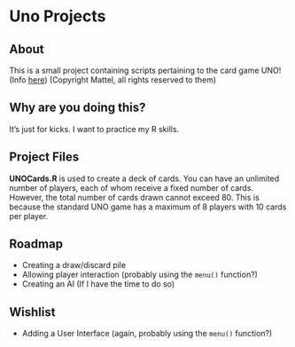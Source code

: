 Uno Projects
================

## About

This is a small project containing scripts pertaining to the card game
UNO! (Info [here](https://en.wikipedia.org/wiki/Uno_(card_game)))
(Copyright Mattel, all rights reserved to them)

## Why are you doing this?

It’s just for kicks. I want to practice my R skills.

## Project Files

**UNOCards.R** is used to create a deck of cards. You can have an
unlimited number of players, each of whom receive a fixed number of
cards. However, the total number of cards drawn cannot exceed 80. This
is because the standard UNO game has a maximum of 8 players with 10
cards per player.

## Roadmap

-   Creating a draw/discard pile
-   Allowing player interaction (probably using the `menu()` function?)
-   Creating an AI (If I have the time to do so)

## Wishlist

-   Adding a User Interface (again, probably using the `menu()`
    function?)
